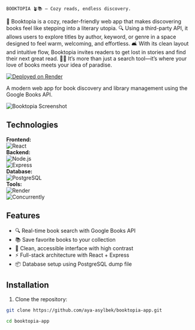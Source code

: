     BOOKTOPIA 🪴📚 – Cozy reads, endless discovery.
🌸 Booktopia is a cozy, reader-friendly web app that makes discovering books feel like stepping into a literary utopia.
🔍 Using a third-party API, it allows users to explore titles by author, keyword, or genre in a space designed to feel warm, welcoming, and effortless.
🛋️ With its clean layout and intuitive flow, Booktopia invites readers to get lost in stories and find their next great read.
📖✨ It’s more than just a search tool—it’s where your love of books meets your idea of paradise.



[![Deployed on Render](https://img.shields.io/badge/deployed%20on-render-%2300B5E2)](https://https://booktopia-app-z.onrender.com) 


A modern web app for book discovery and library management using the Google Books API.

![Booktopia Screenshot](./screenshot.png) <!-- Add actual screenshot file later -->



## Technologies

**Frontend:**  
![React](https://img.shields.io/badge/React-20232A?style=for-the-badge&logo=react&logoColor=61DAFB)  
**Backend:**  
![Node.js](https://img.shields.io/badge/Node.js-339933?style=for-the-badge&logo=nodedotjs&logoColor=white)  
![Express](https://img.shields.io/badge/Express-000000?style=for-the-badge&logo=express&logoColor=white)  
**Database:**  
![PostgreSQL](https://img.shields.io/badge/PostgreSQL-316192?style=for-the-badge&logo=postgresql&logoColor=white)  
**Tools:**  
![Render](https://img.shields.io/badge/Render-46E3B7?style=for-the-badge&logo=render&logoColor=white)  
![Concurrently](https://img.shields.io/badge/Concurrently-4A4A4A?style=for-the-badge)


## Features

- 🔍 Real-time book search with Google Books API
- 📚 Save favorite books to your collection
- 🎨 Clean, accessible interface with high contrast
- ⚡ Full-stack architecture with React + Express
- 📦 Database setup using PostgreSQL dump file


## Installation

1. Clone the repository:
```bash
git clone https://github.com/aya-asylbek/booktopia-app.git

cd booktopia-app